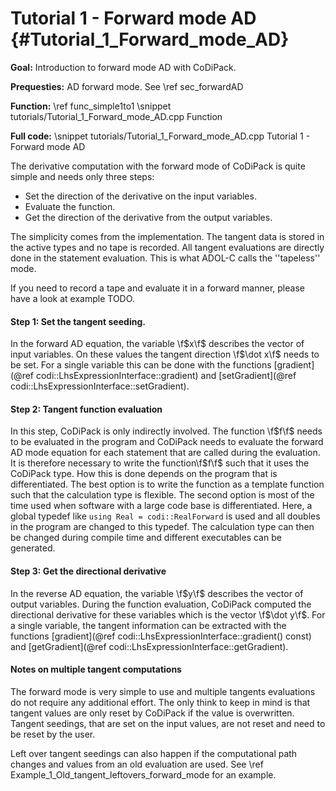 Tutorial 1 - Forward mode AD {#Tutorial_1_Forward_mode_AD}
=======

**Goal:** Introduction to forward mode AD with CoDiPack.

**Prequesties:** AD forward mode. See \ref sec_forwardAD

**Function:** \ref func_simple1to1
\snippet tutorials/Tutorial_1_Forward_mode_AD.cpp Function

**Full code:**
\snippet tutorials/Tutorial_1_Forward_mode_AD.cpp Tutorial 1 - Forward mode AD

The derivative computation with the forward mode of CoDiPack is quite simple and needs only three steps:
  - Set the direction of the derivative on the input variables.
  - Evaluate the function.
  - Get the direction of the derivative from the output variables.

The simplicity comes from the implementation. The tangent data is stored in the active types and no tape is recorded.
All tangent evaluations are directly done in the statement evaluation. This is what ADOL-C calls the ''tapeless'' mode.

If you need to record a tape and evaluate it in a forward manner, please have a look at example TODO.

#### Step 1: Set the tangent seeding.

In the forward AD equation, the variable \f$x\f$ describes the vector of input variables. On these values the tangent
direction \f$\dot x\f$ needs to be set. For a single variable this can be done with the functions
[gradient](@ref codi::LhsExpressionInterface::gradient) and [setGradient](@ref codi::LhsExpressionInterface::setGradient).

#### Step 2: Tangent function evaluation

In this step, CoDiPack is only indirectly involved. The function \f$f\f$ needs to be evaluated in the program and CoDiPack
needs to evaluate the forward AD mode equation for each statement that are called during the evaluation. It is therefore
necessary to write the function\f$f\f$ such that it uses the CoDiPack type. How this is done depends on the program that
is differentiated. The best option is to write the function as a template function such that the calculation type is
flexible. The second option is most of the time used when software with a large code base is differentiated. Here, a
global typedef like `using Real = codi::RealForward` is used and all doubles in the program are changed to this typedef.
The calculation type can then be changed during compile time and different executables can be generated.

#### Step 3: Get the directional derivative

In the reverse AD equation, the variable \f$y\f$ describes the vector of output variables. During the function
evaluation, CoDiPack computed the directional derivative for these variables which is the vector \f$\dot y\f$. For a
single variable, the tangent information can be extracted with the functions
[gradient](@ref codi::LhsExpressionInterface::gradient() const) and
[getGradient](@ref codi::LhsExpressionInterface::getGradient).

#### Notes on multiple tangent computations ####

The forward mode is very simple to use and multiple tangents evaluations do not require any additional effort. The only
think to keep in mind is that tangent values are only reset by CoDiPack if the value is overwritten. Tangent seedings,
that are set on the input values, are not reset and need to be reset by the user.

Left over tangent seedings can also happen if the computational path changes and values from an old evaluation are used.
See \ref Example_1_Old_tangent_leftovers_forward_mode for an example.
